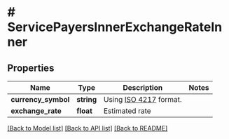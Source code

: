 # # ServicePayersInnerExchangeRateInner

## Properties

Name | Type | Description | Notes
------------ | ------------- | ------------- | -------------
**currency_symbol** | **string** | Using [ISO 4217](https://en.wikipedia.org/wiki/ISO_4217) format. |
**exchange_rate** | **float** | Estimated rate |

[[Back to Model list]](../../README.md#models) [[Back to API list]](../../README.md#endpoints) [[Back to README]](../../README.md)

